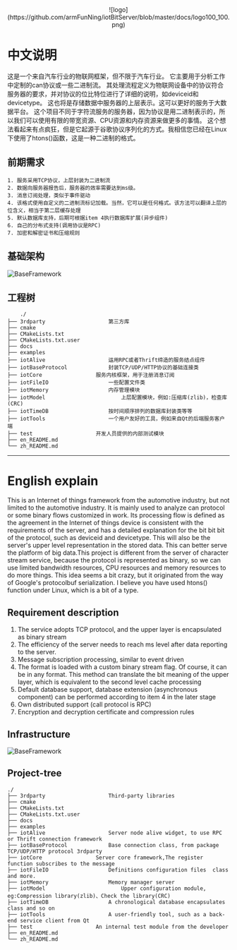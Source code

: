 <div align=center>![logo](https://github.com/armFunNing/iotBitServer/blob/master/docs/logo100_100.png)</div>
	
# 中文说明
   这是一个来自汽车行业的物联网框架，但不限于汽车行业。
   它主要用于分析工作中定制的can协议或一些二进制流。
   其处理流程定义为物联网设备中的协议符合服务器的要求，并对协议的位比特位进行了详细的说明，如deviceid和devicetype。
   这也将是存储数据中服务器的上层表示。这可以更好的服务于大数据平台。
   这个项目不同于字符流服务的服务器，因为协议是用二进制表示的，所以我们可以使用有限的带宽资源、CPU资源和内存资源来做更多的事情。
   这个想法看起来有点疯狂，但是它起源于谷歌协议序列化的方式。我相信您已经在Linux下使用了htons()函数，这是一种二进制的格式。
## 前期需求
	1. 服务采用TCP协议，上层封装为二进制流
	2. 数据向服务器报告后，服务器的效率需要达到ms级。
	3. 消息订阅处理，类似于事件驱动
	4. 该格式使用自定义的二进制流标记加载。当然，它可以是任何格式。该方法可以翻译上层的位含义，相当于第二层缓存处理
	5. 默认数据库支持，后期可根据item 4执行数据库扩展(异步组件)
	6. 自己的分布式支持(调用协议是RPC)
	7. 加密和解密证书和压缩规则
   
 ## 基础架构
   ![BaseFramework](https://github.com/armFunNing/iotBitServer/blob/master/BaseFramework.png)
 
 ## 工程树
		./
	├── 3rdparty					第三方库
	├── cmake
	├── CMakeLists.txt
	├── CMakeLists.txt.user
	├── docs
	├── examples
	├── iotAlive					运用RPC或者Thrift缔造的服务结点组件
	├── iotBaseProtocol				封装TCP/UDP/HTTP协议的基础连接类
	├── iotCore					服务内核框架，用于注册消息订阅
	├── iotFileIO					一些配置文件类
	├── iotMemory					内存管理模块
	├── iotModel				    	上层配置模块，例如:压缩库(zlib)，检查库(CRC)
	├── iotTimeDB					按时间顺序排列的数据库封装类等等
	├── iotTools					一个用户友好的工具，例如来自Qt的后端服务客户端
	├── test					开发人员提供的内部测试模块
	├── en_README.md
	└── zh_README.md
	
***
	
# English explain
   This is an Internet of things framework from the automotive industry, but not limited to the automotive industry. It is mainly used to analyze can protocol or some binary flows customized in work. Its processing flow is defined as the agreement in the Internet of things device is consistent with the requirements of the server, and has a detailed explanation for the bit bit bit of the protocol, such as deviceid and devicetype. This will also be the server's upper level representation in the stored data. This can better serve the platform of big data.This project is different from the server of character stream service, because the protocol is represented as binary, so we can use limited bandwidth resources, CPU resources and memory resources to do more things. This idea seems a bit crazy, but it originated from the way of Google's protocolbuf serialization. I believe you have used htons() function under Linux, which is a bit of a type.
## Requirement description
   1. The service adopts TCP protocol, and the upper layer is encapsulated as binary stream
   2. The efficiency of the server needs to reach ms level after data reporting to the server.
   3. Message subscription processing, similar to event driven
   4. The format is loaded with a custom binary stream flag. Of course, it can be in any format. This method can translate the bit meaning of the upper layer, which is equivalent to the second level cache processing
   5. Default database support, database extension (asynchronous component) can be performed according to item 4 in the later stage
   6. Own distributed support (call protocol is RPC)
   7. Encryption and decryption certificate and compression rules
   
 ## Infrastructure
   ![BaseFramework](https://github.com/armFunNing/iotBitServer/blob/master/BaseFramework.png)

 ## Project-tree
	./
	├── 3rdparty					Third-party libraries
	├── cmake
	├── CMakeLists.txt
	├── CMakeLists.txt.user
	├── docs
	├── examples
	├── iotAlive					Server node alive widget, to use RPC or Thrift connection framework
	├── iotBaseProtocol				Base connection class, from package TCP/UDP/HTTP protocol 3rdparty
	├── iotCore					Server core framework,The register function subscribes to the message
	├── iotFileIO					Definitions configuration files  class and more.
	├── iotMemory					Memory manager server
	├── iotModel				    	Upper configuration module, eg:Compression library(zlib)、Check the library(CRC)
	├── iotTimeDB					A chronological database encapsulates class and so on
	├── iotTools					A user-friendly tool, such as a back-end service client from Qt
	├── test					An internal test module from the developer
	├── en_README.md
	└── zh_README.md



